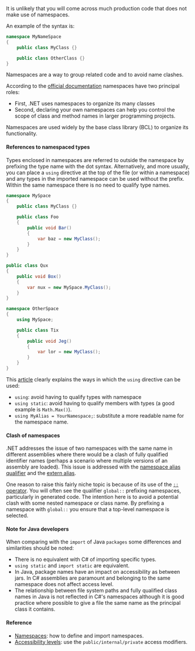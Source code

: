 It is unlikely that you will come across much production code that does not make use of namespaces.

An example of the syntax is:

```csharp
namespace MyNameSpace
{
    public class MyClass {}

    public class OtherClass {}
}
```

Namespaces are a way to group related code and to avoid name clashes.

According to the [official documentation][namespaces] namespaces have two principal roles:

- First, .NET uses namespaces to organize its many classes
- Second, declaring your own namespaces can help you control the scope of class and method names in larger programming projects.

Namespaces are used widely by the base class library (BCL) to organize its functionality.

#### References to namespaced types

Types enclosed in namespaces are referred to outside the namespace by prefixing the type name with the dot syntax. Alternatively, and more usually, you can place a `using` directive at the top of the file (or within a namespace) and any types in the imported namespace can be used without the prefix. Within the same namespace there is no need to qualify type names.

```csharp
namespace MySpace
{
    public class MyClass {}

    public class Foo
    {
        public void Bar()
        {
            var baz = new MyClass();
        }
    }
}

public class Qux
{
    public void Box()
    {
        var nux = new MySpace.MyClass();
    }
}

namespace OtherSpace
{
    using MySpace;

    public class Tix
    {
        public void Jeg()
        {
            var lor = new MyClass();
        }
    }
}
```

This [article][using] clearly explains the ways in which the `using` directive can be used:

- `using`: avoid having to qualify types with namespace
- `using static`: avoid having to qualify members with types (a good example is `Math.Max()`).
- `using MyAlias = YourNamespace;`: substitute a more readable name for the namespace name.

#### Clash of namespaces

.NET addresses the issue of two namespaces with the same name in different assemblies where there would be a clash of fully qualified identifier names (perhaps a scenario where multiple versions of an assembly are loaded). This issue is addressed with the [namespace alias qualifier][namespace-alias-qualifier] and the [extern alias][extern-alias].

One reason to raise this fairly niche topic is because of its use of the [`::` operator][dot-dot-operator]. You will often see the qualifier `global::` prefixing namespaces, particularly in generated code. The intention here is to avoid a potential clash with some nested namespace or class name. By prefixing a namespace with `global::` you ensure that a top-level namespace is selected.

#### Note for Java developers

When comparing with the `import` of Java `packages` some differences and similarities should be noted:

- There is no equivalent with C# of importing specific types.
- `using static` and `import static` are equivalent.
- In Java, package names have an impact on accessibility as between jars. In C# assemblies are paramount and belonging to the same namespace does not affect access level.
- The relationship between file system paths and fully qualified class names in Java is not reflected in C#'s namespaces although it is good practice where possible to give a file the same name as the principal class it contains.

#### Reference

- [Namespaces][namespaces]: how to define and import namespaces.
- [Accessibility levels][accessibility-levels]: use the `public/internal/private` access modifiers.

[namespaces]: https://docs.microsoft.com/en-us/dotnet/csharp/programming-guide/namespaces/
[accessibility-levels]: https://docs.microsoft.com/en-us/dotnet/csharp/language-reference/keywords/accessibility-levels
[namespace-alias-qualifier]: https://docs.microsoft.com/en-us/dotnet/csharp/language-reference/operators/namespace-alias-qualifier
[extern-alias]: https://docs.microsoft.com/en-us/dotnet/csharp/language-reference/keywords/extern-alias
[using]: https://docs.microsoft.com/en-us/dotnet/csharp/language-reference/keywords/using-directive
[assemblies]: https://docs.microsoft.com/en-us/dotnet/standard/assembly/
[dot-dot-operator]: https://docs.microsoft.com/en-us/dotnet/csharp/language-reference/operators/namespace-alias-qualifier
